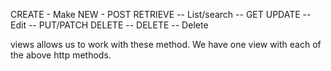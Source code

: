 CREATE - Make NEW - POST
RETRIEVE -- List/search -- GET
UPDATE -- Edit -- PUT/PATCH
DELETE -- DELETE -- Delete


views allows us to work with these method. We have one view with each of the above http methods.

